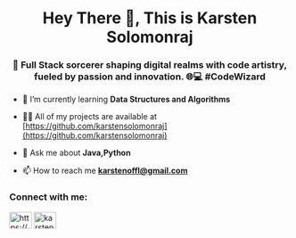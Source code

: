 <h1 align="center">Hey There 👋, This is Karsten Solomonraj</h1>
<h3 align="center">🚀 Full Stack sorcerer shaping digital realms with code artistry, fueled by passion and innovation. 🌐💻 #CodeWizard</h3>

- 🌱 I’m currently learning **Data Structures and Algorithms**

- 👨‍💻 All of my projects are available at [https://github.com/karstensolomonraj](https://github.com/karstensolomonraj)

- 💬 Ask me about **Java,Python**

- 📫 How to reach me **karstenoffl@gmail.com**

<h3 align="left">Connect with me:</h3>
<p align="left">
<a href="https://linkedin.com/in/https://www.linkedin.com/in/karsten-solomon-raj/" target="blank"><img align="center" src="https://raw.githubusercontent.com/rahuldkjain/github-profile-readme-generator/master/src/images/icons/Social/linked-in-alt.svg" alt="https://www.linkedin.com/in/karsten-solomon-raj/" height="30" width="40" /></a>
<a href="https://www.leetcode.com/karsten_solomonraj" target="blank"><img align="center" src="https://raw.githubusercontent.com/rahuldkjain/github-profile-readme-generator/master/src/images/icons/Social/leet-code.svg" alt="karsten_solomonraj" height="30" width="40" /></a>
</p>

